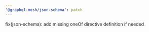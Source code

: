 ```yaml
---
'@graphql-mesh/json-schema': patch
---
```


fix(json-schema): add missing oneOf directive definition if needed
